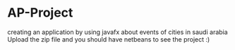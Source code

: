 # AP-Project
creating an application by using javafx about events of cities in saudi arabia
Upload the zip file and you should have netbeans to see the project :)
